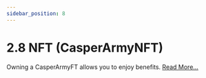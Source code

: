 ```yaml
---
sidebar_position: 8
---
```


# 2.8 NFT (CasperArmyNFT)

Owning a CasperArmyFT allows you to enjoy benefits. <a href="https://docs.casperarmy.org/docs/CasperArmyNFT/6.1-Use-cases">Read More...</a>

